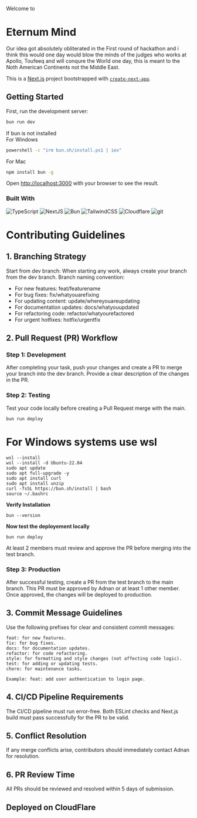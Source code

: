 Welcome to <h1>Eternum Mind </h1>

Our idea got absolutely obliterated in the First round of hackathon and i think this would one day would blow the minds of the judges who works at Apollo, Toufeeq and will conqure the World one day, this is meant to the Noth American Continents not the Middle East.


This is a [Next.js](https://nextjs.org) project bootstrapped with [`create-next-app`](https://nextjs.org/docs/app/api-reference/cli/create-next-app).

## Getting Started

First, run the development server:

```bash
bun run dev
```
If bun is not installed 
<br>
For Windows
```bash
powershell -c "irm bun.sh/install.ps1 | iex"
```
For Mac
```bash
npm install bun -g
```

Open [http://localhost:3000](http://localhost:3000) with your browser to see the result.

### Built With


<div>
  <p>
    <img alt="TypeScript" src="https://img.shields.io/badge/-TypeScript-007ACC?style=flat-square&logo=typescript&logoColor=white" />
    <img alt="NextJS" src="https://img.shields.io/badge/-NextJS-000000?style=flat-square&logo=nextdotjs&logoColor=white" />
    <img alt="Bun" src="https://img.shields.io/badge/-Bun.js-000000?style=flat-square&logo=bun&logoColor=white" />
    <img alt="TailwindCSS" src="https://img.shields.io/badge/-Tailwind CSS-06B6D4?style=flat-square&logo=tailwindcss&logoColor=white" />
    <img alt="Cloudflare" src="https://img.shields.io/badge/Cloudflare-F38020?style=flat&logo=Cloudflare&logoColor=white" />
    <img alt="git" src="https://img.shields.io/badge/-Git-F05032?style=flat-square&logo=git&logoColor=white" />
  </p>
</div>

# Contributing Guidelines

## 1. Branching Strategy
Start from dev branch: When starting any work, always create your branch from the dev branch.
Branch naming convention:
* For new features: feat/featurename
* For bug fixes: fix/whatyouarefixing
* For updating content: update/whereyouareupdating
* For documentation updates: docs/whatyouupdated
* For refactoring code: refactor/whatyourefactored
* For urgent hotfixes: hotfix/urgentfix

## 2. Pull Request (PR) Workflow
### Step 1: Development
After completing your task, push your changes and create a PR to merge your branch into the dev branch.
Provide a clear description of the changes in the PR.
### Step 2: Testing
Test your code locally before creating a Pull Request merge with the main.
```
bun run deploy
```
# For Windows systems use wsl
```
wsl --install
wsl --install -d Ubuntu-22.04
sudo apt update
sudo apt full-upgrade -y
sudo apt install curl
sudo apt install unzip
curl -fsSL https://bun.sh/install | bash
source ~/.bashrc
```
**Verify Installation**
```
bun --version
```
**Now test the deployement locally**
```
bun run deploy
```

At least 2 members must review and approve the PR before merging into the test branch.
### Step 3: Production
After successful testing, create a PR from the test branch to the main branch.
This PR must be approved by Adnan or at least 1 other member.
Once approved, the changes will be deployed to production.
## 3. Commit Message Guidelines
Use the following prefixes for clear and consistent commit messages:

```
feat: for new features.
fix: for bug fixes.
docs: for documentation updates.
refactor: for code refactoring.
style: for formatting and style changes (not affecting code logic).
test: for adding or updating tests.
chore: for maintenance tasks.
```
```
Example: feat: add user authentication to login page.
```
## 4. CI/CD Pipeline Requirements
The CI/CD pipeline must run error-free.
Both ESLint checks and Next.js build must pass successfully for the PR to be valid.
## 5. Conflict Resolution
If any merge conflicts arise, contributors should immediately contact Adnan for resolution.
## 6. PR Review Time
All PRs should be reviewed and resolved within 5 days of submission.

## Deployed on CloudFlare
